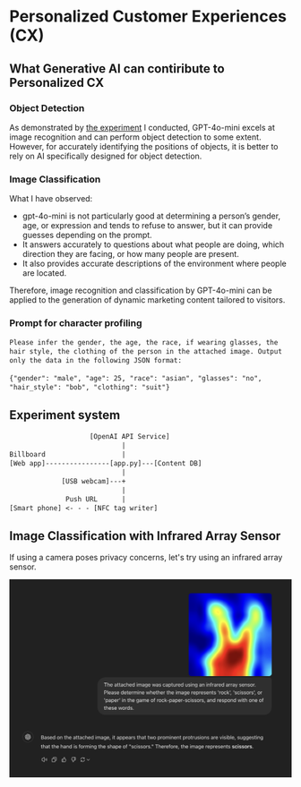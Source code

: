 # Personalized Customer Experiences (CX)

## What Generative AI can contiribute to Personalized CX

### Object Detection

As demonstrated by [the experiment](https://youtu.be/1yXJCsx69_0) I conducted, GPT-4o-mini excels at image recognition and can perform object detection to some extent. However, for accurately identifying the positions of objects, it is better to rely on AI specifically designed for object detection.

### Image Classification

What I have observed:

- gpt-4o-mini is not particularly good at determining a person’s gender, age, or expression and tends to refuse to answer, but it can provide guesses depending on the prompt.
- It answers accurately to questions about what people are doing, which direction they are facing, or how many people are present.
- It also provides accurate descriptions of the environment where people are located.

Therefore, image recognition and classification by GPT-4o-mini can be applied to the generation of dynamic marketing content tailored to visitors.

### Prompt for character profiling

```
Please infer the gender, the age, the race, if wearing glasses, the hair style, the clothing of the person in the attached image. Output only the data in the following JSON format:

{"gender": "male", "age": 25, "race": "asian", "glasses": "no", "hair_style": "bob", "clothing": "suit"}
```

## Experiment system

```
                    [OpenAI API Service]
                            |
Billboard                   |
[Web app]----------------[app.py]---[Content DB]
                            |
             [USB webcam]---+
                            |
              Push URL      |
[Smart phone] <- - - [NFC tag writer]
```

## Image Classification with Infrared Array Sensor

If using a camera poses privacy concerns, let's try using an infrared array sensor.

<img src="./docs/infrared_array_sensor_with_chatgpt.jpg" width=600>

